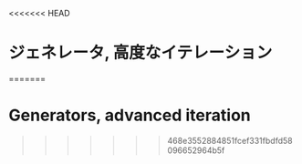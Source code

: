 
<<<<<<< HEAD
# ジェネレータ, 高度なイテレーション
=======
# Generators, advanced iteration
>>>>>>> 468e3552884851fcef331fbdfd58096652964b5f
